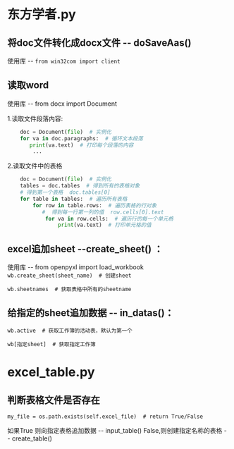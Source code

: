# 东方学者.py
## 将doc文件转化成docx文件 -- doSaveAas()
使用库 -- `from win32com import client`
## 读取word
使用库 -- from docx import Document

1.读取文件段落内容:
```python
    doc = Document(file)  # 实例化
    for va in doc.paragraphs:  # 循环文本段落
       print(va.text)  # 打印每个段落的内容
        ...
```
2.读取文件中的表格
```python
    doc = Document(file)  # 实例化
    tables = doc.tables  # 得到所有的表格对象
    # 得到第一个表格  doc.tables[0]
    for table in tables:  # 遍历所有表格
        for row in table.rows:  # 遍历表格的行对象
           #  得到每一行第一列的值  row.cells[0].text
            for va in row.cells:  # 遍历行的每一个单元格
                print(va.text)  # 打印单元格的值
```

## excel追加sheet --create_sheet() ：
使用库 -- from openpyxl import load_workbook
`wb.create_sheet(sheet_name)  # 创建sheet`

`wb.sheetnames  # 获取表格中所有的sheetname`

## 给指定的sheet追加数据 -- in_datas()：
`wb.active  # 获取工作簿的活动表，默认为第一个`

`wb[指定sheet]  # 获取指定工作簿` 

# excel_table.py

## 判断表格文件是否存在
`my_file = os.path.exists(self.excel_file)  # return True/False`

如果True 则向指定表格追加数据 -- input_table()
False,则创建指定名称的表格 -- create_table()
